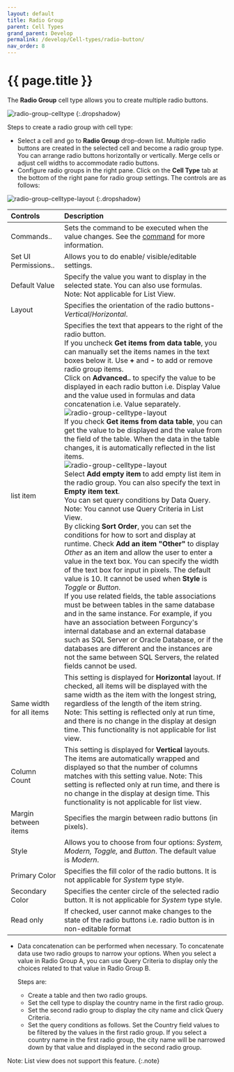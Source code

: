 ```yaml
---
layout: default
title: Radio Group
parent: Cell Types
grand_parent: Develop
permalink: /develop/Cell-types/radio-button/
nav_order: 8
---
```


# {{ page.title }}

The **Radio Group** cell type allows you to create multiple radio buttons.

![radio-group-celltype](/assets/images/product-images/radio-group-celltype.png)
{:.dropshadow}

Steps to create a radio group with cell type:
- Select a cell and go to **Radio Group** drop-down list. Multiple radio buttons are created in the selected cell and become a radio group type. You can arrange radio buttons horizontally or vertically. Merge cells or adjust cell widths to accommodate radio buttons.
- Configure radio groups in the right pane. Click on the **Cell Type** tab at the bottom of the right pane for radio group settings. The controls are as follows:

![radio-group-celltype-layout](/assets/images/product-images/radio-group-celltype-layout.png)
{:.dropshadow}

|Controls|Description|
|:--|:--|
|Commands..|Sets the command to be executed when the value changes. See the [command](http://localhost:4000/develop/commands/#commands) for more information.| 
|Set UI Permissions..|Allows you to do enable/ visible/editable settings.|
|Default Value|Specify the value you want to display in the selected state. You can also use formulas. <br/>Note: Not applicable for List View.|
|Layout|Specifies the orientation of the radio buttons- *Vertical*/*Horizontal*.|
|list item| Specifies the text that appears to the right of the radio button. <br/> If you uncheck **Get items from data table**, you can manually set the items names in the text boxes below it. Use **+** and **-** to add or remove radio group items.<br/> Click on **Advanced..** to specify the value to be displayed in each radio button i.e. Display Value and the value used in formulas and data concatenation i.e. Value separately. <br/> ![radio-group-celltype-layout](/assets/images/product-images/layout-advance-settings.png) <br/> If you check **Get items from data table**, you can get the value to be displayed and the value from the field of the table. When the data in the table changes, it is automatically reflected in the list items. <br/> ![radio-group-celltype-layout](/assets/images/product-images/radio-group-celltype-list-items-data-table.png) <br/> Select **Add empty item** to add empty list item in the radio group. You can also specify the text in **Empty item text**. <br/> You can set query conditions by Data Query. <br/> Note: You cannot use Query Criteria in List View. <br/> By clicking **Sort Order**, you can set the conditions for how to sort and display at runtime. Check **Add an item "Other"** to display *Other* as an item and allow the user to enter a value in the text box. You can specify the width of the text box for input in pixels. The default value is 10. It cannot be used when **Style** is *Toggle* or *Button*. <br/> If you use related fields, the table associations must be between tables in the same database and in the same instance. For example, if you have an association between Forguncy's internal database and an external database such as SQL Server or Oracle Database, or if the databases are different and the instances are not the same between SQL Servers, the related fields cannot be used.|
|Same width for all items|This setting is displayed for **Horizontal** layout. If checked, all items will be displayed with the same width as the item with the longest string, regardless of the length of the item string. <br/> Note: This setting is reflected only at run time, and there is no change in the display at design time. This functionality is not applicable for list view.|
|Column Count|This setting is displayed for **Vertical** layouts. The items are automatically wrapped and displayed so that the number of columns matches with this setting value. Note: This setting is reflected only at run time, and there is no change in the display at design time. This functionality is not applicable for list view.|
|Margin between items|Specifies the margin between radio buttons (in pixels).|
|Style|Allows you to choose from four options: *System, Modern, Toggle,* and *Button*. The default value is *Modern*.|
|Primary Color|Specifies the fill color of the radio buttons. It is not applicable for *System* type style.|
|Secondary Color|Specifies the center circle of the selected radio button. It is not applicable for *System* type style.|
|Read only|If checked, user cannot make changes to the state of the radio buttons i.e. radio button is in non-editable format|

<!-- |Show cell type only in edit mode|If you remove the check, the radio button will be displayed even when not editing. This item can only be set in cell types on the list view.| -->
- Data concatenation can be performed when necessary. To concatenate data use two radio groups to narrow your options. When you select a value in Radio Group A, you can use Query Criteria to display only the choices related to that value in Radio Group B. 

    Steps are:
    - Create a table and then two radio groups.
    - Set the cell type to display the country name in the first radio group.
    - Set the second radio group to display the city name and click Query Criteria.
    - Set the query conditions as follows. Set the Country field values ​​to be filtered by the values ​​in the first radio group. If you select a country name in the first radio group, the city name will be narrowed down by that value and displayed in the second radio group.

Note: List view does not support this feature.
{:.note}